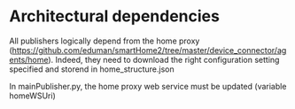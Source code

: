 # Architectural dependencies

All publishers logically depend from the home proxy (https://github.com/eduman/smartHome2/tree/master/device_connector/agents/home). Indeed, they need to download the right configuration setting specified and storend in home_structure.json

In mainPublisher.py, the home proxy web service must be updated (variable homeWSUri)
